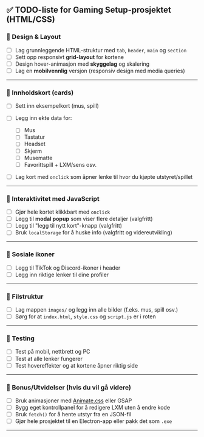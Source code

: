 
## ✅ TODO-liste for Gaming Setup-prosjektet (HTML/CSS)

### 🎨 Design & Layout

* [ ] Lag grunnleggende HTML-struktur med `tab`, `header`, `main` og `section`
* [ ] Sett opp responsivt **grid-layout** for kortene
* [ ] Design hover-animasjon med **skyggelag** og skalering
* [ ] Lag en **mobilvennlig** versjon (responsiv design med media queries)

---

### 🧩 Innholdskort (cards)

* [ ] Sett inn eksempelkort (mus, spill)
* [ ] Legg inn ekte data for:

  * [ ] Mus
  * [ ] Tastatur
  * [ ] Headset
  * [ ] Skjerm
  * [ ] Musematte
  * [ ] Favorittspill + LXM/sens osv.
* [ ] Lag kort med `onclick` som åpner lenke til hvor du kjøpte utstyret/spillet

---

### 👾 Interaktivitet med JavaScript

* [ ] Gjør hele kortet klikkbart med `onclick`
* [ ] Legg til **modal popup** som viser flere detaljer (valgfritt)
* [ ] Legg til "legg til nytt kort"-knapp (valgfritt)
* [ ] Bruk `localStorage` for å huske info (valgfritt og videreutvikling)

---

### 📲 Sosiale ikoner

* [ ] Legg til TikTok og Discord-ikoner i header
* [ ] Legg inn riktige lenker til dine profiler

---

### 📁 Filstruktur

* [ ] Lag mappen `images/` og legg inn alle bilder (f.eks. mus, spill osv.)
* [ ] Sørg for at `index.html`, `style.css` og `script.js` er i roten

---

### 🧪 Testing

* [ ] Test på mobil, nettbrett og PC
* [ ] Test at alle lenker fungerer
* [ ] Test hovereffekter og at kortene åpner riktig side

---

### 🌟 Bonus/Utvidelser (hvis du vil gå videre)

* [ ] Bruk animasjoner med [Animate.css](https://animate.style/) eller GSAP
* [ ] Bygg eget kontrollpanel for å redigere LXM uten å endre kode
* [ ] Bruk `fetch()` for å hente utstyr fra en JSON-fil
* [ ] Gjør hele prosjektet til en Electron-app eller pakk det som `.exe`

---
